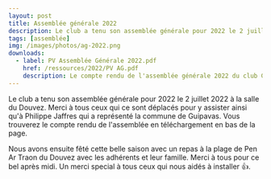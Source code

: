 ```yaml
---
layout: post
title: Assemblée générale 2022 
description: Le club a tenu son assemblée générale pour 2022 le 2 juillet 2022 suivi d'un repas de fin d'année à la plage du Douvez.
tags: [assemblée]
img: /images/photos/ag-2022.png
downloads:
  - label: PV Assemblée Générale 2022.pdf
    href: /ressources/2022/PV AG.pdf
    description: Le compte rendu de l'assemblée générale 2022 du club Guipavas Savate.
---
```


Le club a tenu son assemblée générale pour 2022 le 2 juillet 2022 à la salle du Douvez. 
Merci à tous ceux qui ce sont déplacés pour y assister ainsi qu'à Philippe Jaffres qui a représenté la commune de Guipavas. Vous trouverez le compte rendu de l'assemblée en téléchargement en bas de la page.

Nous avons ensuite fêté cette belle saison avec un repas à la plage de Pen Ar Traon du Douvez avec les adhérents et leur famille. Merci à tous pour ce bel après midi. Un merci special à tous ceux qui nous aidés à installer 👍.